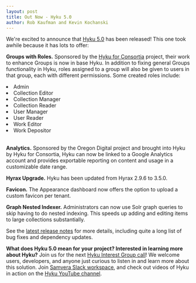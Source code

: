 ```yaml
---
layout: post
title: Out Now - Hyku 5.0
author: Rob Kaufman and Kevin Kochanski
---
```


We're excited to announce that [Hyku 5.0](https://github.com/samvera/hyku/releases) has been released!  This one took awhile because it has lots to offer:

<b>Groups with Roles.</b> Sponsored by the [Hyku for Consortia](https://www.hykuforconsortia.org/) project, their work to enhance Groups is now in base Hyku.  In addition to fixing general Groups functionality in Hyku, roles assigned to a group will also be given to users in that group, each with different permissions.  Some created roles include:
  <li>Admin
  <li>Collection Editor</li>
  <li>Collection Manager</li>
  <li>Collection Reader</li>
  <li>User Manager</li>
  <li>User Reader</li>
  <li>Work Editor</li>
  <li>Work Depositor</li>
<br />
<p><b>Analytics.</b>  Sponsored by the Oregon Digital project and brought into Hyku by Hyku for Consortia, Hyku can now be linked to a Google Analytics account and provides exportable reporting on content and usage in a customizable date range.</p>

<p><b>Hyrax Upgrade.</b> Hyku has been updated from Hyrax 2.9.6 to 3.5.0.</p>

<p><b>Favicon.</b>  The Appearance dashboard now offers the option to upload a custom favicon per tenant.</p>

<p><b>Graph Nested Indexer.</b>  Administrators can now use Solr graph queries to skip having to do nested indexing. This speeds up adding and editing items to large collections substantially.</p>

<p>See the <a href="https://github.com/samvera/hyku/releases">latest release notes</a> for more details, including quite a long list of bug fixes and dependency updates.</p>

<p><b>What does Hyku 5.0 mean for your project? Interested in learning more about Hyku?</b> Join us for the next <a href="https://samvera.atlassian.net/wiki/spaces/samvera/pages/419533203/Samvera+Hyku+Interest+Group">Hyku Interest Group call</a>! We welcome users, developers, and anyone just curious to listen in and learn more about this solution. Join <a href="https://samvera.atlassian.net/wiki/spaces/samvera/pages/405211682/Get+in+touch#Getintouch!-Slack">Samvera Slack workspace</a>, and check out videos of Hyku in action on the <a href="https://www.youtube.com/channel/UC_m1Ovaaasa2ksyGaqz5i0Q/featured">Hyku YouTube channel</a>.</p>
